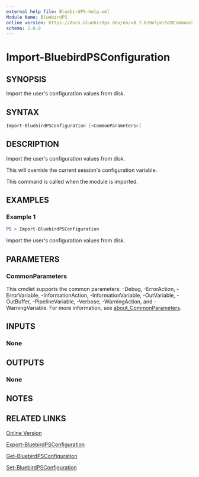 ```yaml
---
external help file: BluebirdPS-help.xml
Module Name: BluebirdPS
online version: https://docs.bluebirdps.dev/en/v0.7.0/Helper%20Commands/Import-BluebirdPSConfiguration
schema: 2.0.0
---
```


# Import-BluebirdPSConfiguration

## SYNOPSIS

Import the user's configuration values from disk.

## SYNTAX

```powershell
Import-BluebirdPSConfiguration [<CommonParameters>]
```

## DESCRIPTION

Import the user's configuration values from disk.

This will override the current session's configuration variable.

This command is called when the module is imported.

## EXAMPLES

### Example 1

```powershell
PS > Import-BluebirdPSConfiguration
```

Import the user's configuration values from disk.

## PARAMETERS

### CommonParameters

This cmdlet supports the common parameters: -Debug, -ErrorAction, -ErrorVariable, -InformationAction, -InformationVariable, -OutVariable, -OutBuffer, -PipelineVariable, -Verbose, -WarningAction, and -WarningVariable. For more information, see [about_CommonParameters](http://go.microsoft.com/fwlink/?LinkID=113216).

## INPUTS

### None

## OUTPUTS

### None

## NOTES

## RELATED LINKS

[Online Version](https://docs.bluebirdps.dev/en/v0.7.0/Helper%20Commands/Import-BluebirdPSConfiguration)

[Export-BluebirdPSConfiguration](https://docs.bluebirdps.dev/en/v0.7.0/Helper%20Commands/Export-BluebirdPSConfiguration)

[Get-BluebirdPSConfiguration](https://docs.bluebirdps.dev/en/v0.7.0/Helper%20Commands/Get-BluebirdPSConfiguration)

[Set-BluebirdPSConfiguration](https://docs.bluebirdps.dev/en/v0.7.0/Helper%20Commands/Set-BluebirdPSConfiguration)
